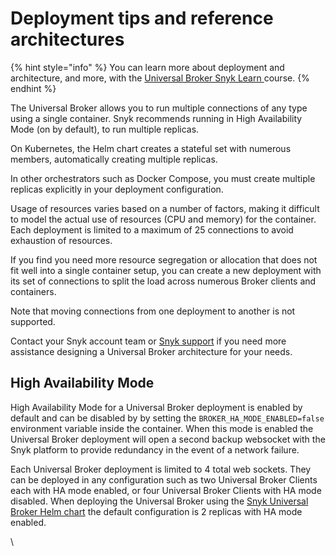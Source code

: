 # Deployment tips and reference architectures

{% hint style="info" %}
You can learn more about deployment and architecture, and more, with the [Universal Broker Snyk Learn ](https://learn.snyk.io/lesson/universal-broker/#3f799f7f-58a9-4225-53fb-9cc5b6913920)course.
{% endhint %}

The Universal Broker allows you to run multiple connections of any type using a single container. Snyk recommends running in High Availability Mode (on by default), to run multiple replicas.

On Kubernetes, the Helm chart creates a stateful set with numerous members, automatically creating multiple replicas.

In other orchestrators such as Docker Compose, you must create multiple replicas explicitly in your deployment configuration.

Usage of resources varies based on a number of factors, making it difficult to model the actual use of resources (CPU and memory) for the container. Each deployment is limited to a maximum of 25 connections to avoid exhaustion of resources.

If you find you need more resource segregation or allocation that does not fit well into a single container setup, you can create a new deployment with its set of connections to split the load across numerous Broker clients and containers.

Note that moving connections from one deployment to another is not supported.

Contact your Snyk account team or [Snyk support](https://support.snyk.io/s/) if you need more assistance designing a Universal Broker architecture for your needs.

## High Availability Mode

High Availability Mode for a Universal Broker deployment is enabled by default and can be disabled by by setting the `BROKER_HA_MODE_ENABLED=false` environment variable inside the container. When this mode is enabled the Universal Broker deployment will open a second backup websocket with the Snyk platform to provide redundancy in the event of a network failure. 

Each Universal Broker deployment is limited to 4 total web sockets. They can be deployed in any configuration such as two Universal Broker Clients each with HA mode enabled, or four Universal Broker Clients with HA mode disabled. When deploying the Universal Broker using the [Snyk Universal Broker Helm chart](https://github.com/snyk/snyk-universal-broker-helm/blob/rc/snyk-universal-broker/values.yaml#L66) the default configuration is 2 replicas with HA mode enabled.

\
